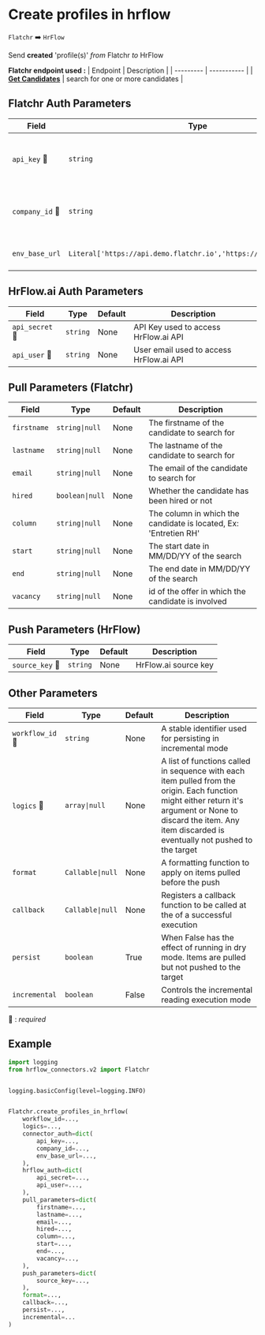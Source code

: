 # Create profiles in hrflow
`Flatchr` :arrow_right: `HrFlow`

Send **created** 'profile(s)' _from_ Flatchr _to_ HrFlow


**Flatchr endpoint used :**
| Endpoint | Description |
| --------- | ----------- |
| [**Get Candidates**](https://developers.flatchr.io/docs/QuickStart/Candidats/Recuperer_un_candidat) | search for one or more candidates |



## Flatchr Auth Parameters

| Field | Type | Default | Description |
| ----- | ---- | ------- | ----------- |
| `api_key` :red_circle: | `string` | None | The API key to authenticate with the Flatchr API |
| `company_id` :red_circle: | `string` | None | The ID of the company to authenticate with |
| `env_base_url`  | `Literal['https://api.demo.flatchr.io','https://api.flatchr.io/']` | https://api.flatchr.io/ | The base URL of the Flatchr API |

## HrFlow.ai Auth Parameters

| Field | Type | Default | Description |
| ----- | ---- | ------- | ----------- |
| `api_secret` :red_circle: | `string` | None | API Key used to access HrFlow.ai API |
| `api_user` :red_circle: | `string` | None | User email used to access HrFlow.ai API |

## Pull Parameters (Flatchr)

| Field | Type | Default | Description |
| ----- | ---- | ------- | ----------- |
| `firstname`  | `string\|null` | None | The firstname of the candidate to search for |
| `lastname`  | `string\|null` | None | The lastname of the candidate to search for |
| `email`  | `string\|null` | None | The email of the candidate to search for |
| `hired`  | `boolean\|null` | None | Whether the candidate has been hired or not |
| `column`  | `string\|null` | None | The column in which the candidate is located, Ex: 'Entretien RH' |
| `start`  | `string\|null` | None | The start date in MM/DD/YY of the search |
| `end`  | `string\|null` | None | The end date in MM/DD/YY of the search |
| `vacancy`  | `string\|null` | None | id of the offer in which the candidate is involved |

## Push Parameters (HrFlow)

| Field | Type | Default | Description |
| ----- | ---- | ------- | ----------- |
| `source_key` :red_circle: | `string` | None | HrFlow.ai source key |

## Other Parameters

| Field | Type | Default | Description |
| ----- | ---- | ------- | ----------- |
| `workflow_id` :red_circle: | `string` | None | A stable identifier used for persisting in incremental mode |
| `logics` :red_circle: | `array\|null` | None | A list of functions called in sequence with each item pulled from the origin. Each function might either return it's argument or None to discard the item. Any item discarded is eventually not pushed to the target |
| `format`  | `Callable\|null` | None | A formatting function to apply on items pulled before the push |
| `callback`  | `Callable\|null` | None | Registers a callback function to be called at the of a successful execution |
| `persist`  | `boolean` | True | When False has the effect of running in dry mode. Items are pulled but not pushed to the target |
| `incremental`  | `boolean` | False | Controls the incremental reading execution mode |

:red_circle: : *required*

## Example

```python
import logging
from hrflow_connectors.v2 import Flatchr


logging.basicConfig(level=logging.INFO)


Flatchr.create_profiles_in_hrflow(
    workflow_id=...,
    logics=...,
    connector_auth=dict(
        api_key=...,
        company_id=...,
        env_base_url=...,
    ),
    hrflow_auth=dict(
        api_secret=...,
        api_user=...,
    ),
    pull_parameters=dict(
        firstname=...,
        lastname=...,
        email=...,
        hired=...,
        column=...,
        start=...,
        end=...,
        vacancy=...,
    ),
    push_parameters=dict(
        source_key=...,
    ),
    format=...,
    callback=...,
    persist=...,
    incremental=...
)
```